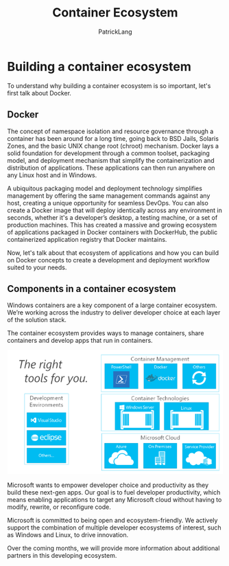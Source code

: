 ﻿---
title: Container Ecosystem
description: Building a Container Ecosystem.
keywords: metadata, containers
author: PatrickLang
ms.date: 04/20/2016
ms.topic: about-article
ms.prod: windows-containers
ms.service: windows-containers
ms.assetid: 29fbe13a-228a-4eaa-9d4d-90ae60da5965
---
# Building a container ecosystem

To understand why building a container ecosystem is so important, let's first talk about Docker.

## Docker

The concept of namespace isolation and resource governance through a container has been around for a long time, going back to BSD Jails, Solaris Zones, and the basic UNIX change root (chroot) mechanism. Docker lays a solid foundation for development through a common toolset, packaging model, and deployment mechanism that simplify the containerization and distribution of applications. These applications can then run anywhere on any Linux host and in Windows.

A ubiquitous packaging model and deployment technology simplifies management by offering the same management commands against any host, creating a unique opportunity for seamless DevOps. You can also create a Docker image that will deploy identically across any environment in seconds, whether it's a developer’s desktop, a testing machine, or a set of production machines. This has created a massive and growing ecosystem of applications packaged in Docker containers with DockerHub, the public containerized application registry that Docker maintains.

Now, let's talk about that ecosystem of applications and how you can build on Docker concepts to create a development and deployment workflow suited to your needs.

## Components in a container ecosystem

Windows containers are a key component of a large container ecosystem. We’re working across the industry to deliver developer choice at each layer of the solution stack.

The container ecosystem provides ways to manage containers, share containers and develop apps that run in containers.

![](media/containerEcosystem.png)

Microsoft wants to empower developer choice and productivity as they build these next-gen apps. Our goal is to fuel developer productivity, which means enabling applications to target any Microsoft cloud without having to modify, rewrite, or reconfigure code.

Microsoft is committed to being open and ecosystem-friendly. We actively support the combination of multiple developer ecosystems of interest, such as Windows and Linux, to drive innovation.

Over the coming months, we will provide more information about additional partners in this developing ecosystem.
